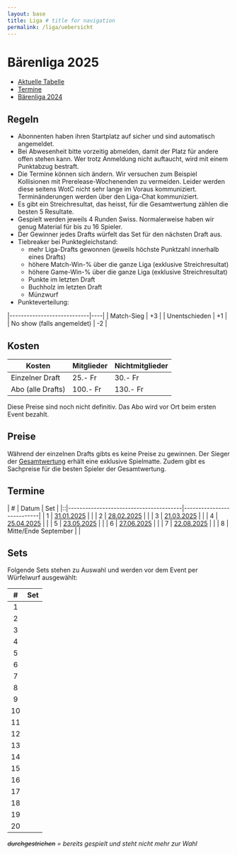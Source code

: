 ```yaml
---
layout: base
title: Liga # title for navigation
permalink: /liga/uebersicht
---
```


# Bärenliga 2025

- [Aktuelle Tabelle](/liga/2025/tabelle)
- [Termine](#termine)
- [Bärenliga 2024](/liga/2024)

## Regeln
- Abonnenten haben ihren Startplatz auf sicher und sind automatisch angemeldet.
- Bei Abwesenheit bitte vorzeitig abmelden, damit der Platz für andere offen stehen kann. Wer trotz Anmeldung nicht auftaucht, wird mit einem Punktabzug bestraft.
- Die Termine können sich ändern. Wir versuchen zum Beispiel Kollisionen mit Prerelease-Wochenenden zu vermeiden. Leider werden diese seitens WotC nicht sehr lange im Voraus kommuniziert. Terminänderungen werden über den Liga-Chat kommuniziert.
- Es gibt ein Streichresultat, das heisst, für die Gesamtwertung zählen die besten 5 Resultate.
- Gespielt werden jeweils 4 Runden Swiss. Normalerweise haben wir genug Material für bis zu 16 Spieler.
- Der Gewinner jedes Drafts würfelt das Set für den nächsten Draft aus.
- Tiebreaker bei Punktegleichstand:
  - mehr Liga-Drafts gewonnen (jeweils höchste Punktzahl innerhalb eines Drafts)
  - höhere Match-Win-% über die ganze Liga (exklusive Streichresultat)
  - höhere Game-Win-% über die ganze Liga (exklusive Streichresultat)
  - Punkte im letzten Draft
  - Buchholz im letzten Draft
  - Münzwurf
- Punkteverteilung:

|----------------------------|----|
| Match-Sieg                 | +3 |
| Unentschieden              | +1 |
| No show (falls angemeldet) | -2 |

## Kosten

| Kosten               | Mitglieder | Nichtmitglieder |
|----------------------|------------|-----------------|
| Einzelner Draft      | 25.- Fr    | 30.- Fr         |
| Abo (alle Drafts)    | 100.- Fr   | 130.- Fr        |

Diese Preise sind noch nicht definitiv. Das Abo wird vor Ort beim ersten Event bezahlt.

## Preise
Während der einzelnen Drafts gibts es keine Preise zu gewinnen. Der Sieger der [Gesamtwertung](/liga/2025/tabelle) erhält eine exklusive Spielmatte.
Zudem gibt es Sachpreise für die besten Spieler der Gesamtwertung.

## Termine

| # | Datum                                 | Set                       |
|::|----------------------------------------|---------------------------|
| 1 | [31.01.2025](/event/2025-01-31-liga)  |   |
| 2 | [28.02.2025](/event/2025-02-28-liga)  |   |
| 3 | [21.03.2025](/event/2025-03-21-liga)  |   |
| 4 | [25.04.2025](/event/2025-04-25-liga)  |   |
| 5 | [23.05.2025](/event/2025-05-23-liga)  |   |
| 6 | [27.06.2025](/event/2025-06-27-liga)  |   |
| 7 | [22.08.2025](/event/2025-08-22-liga)   |   |
| 8 | Mitte/Ende September |   |


## Sets
Folgende Sets stehen zu Auswahl und werden vor dem Event per Würfelwurf ausgewählt:

| #  | Set |
|:--:|-----|
| 1  |     |
| 2  |     |
| 3  |     |
| 4  |     |
| 5  |     |
| 6  |     |
| 7  |     |
| 8  |     |
| 9  |     |
| 10 |     |
| 11 |     |
| 12 |     |
| 13 |     |
| 14 |     |
| 15 |     |
| 16 |     |
| 17 |     |
| 18 |     |
| 19 |     |
| 20 |     |

_~~durchgestrichen~~ = bereits gespielt und steht nicht mehr zur Wahl_

